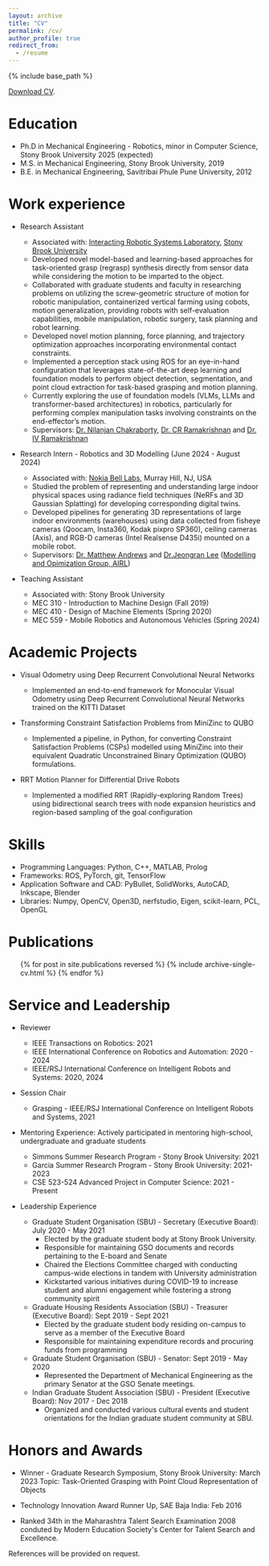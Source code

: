 ```yaml
---
layout: archive
title: "CV"
permalink: /cv/
author_profile: true
redirect_from:
  - /resume
---
```


{% include base_path %}

[Download CV](https://drive.google.com/file/d/14i4TSpJLsI2oOLAiPMJ1KCzwo8bmxvCG/view?usp=drive_link).

Education
======
* Ph.D in Mechanical Engineering - Robotics, minor in Computer Science, Stony Brook University 2025 (expected)
* M.S. in Mechanical Engineering, Stony Brook University, 2019
* B.E. in Mechanical Engineering, Savitribai Phule Pune University, 2012

Work experience
======
* Research Assistant
  * Associated with: [Interacting Robotic Systems Laboratory](https://sites.google.com/a/stonybrook.edu/robotics/), [Stony Brook University](https://www.stonybrook.edu/)
  * Developed novel model-based and learning-based approaches for task-oriented grasp (regrasp) synthesis directly from sensor data while considering the motion to be imparted to the object.
  * Collaborated with graduate students and faculty in researching problems on utilizing the screw-geometric structure of motion for robotic manipulation,  containerized vertical farming using cobots, motion generalization, providing robots with self-evaluation capabilities, mobile manipulation, robotic surgery, task planning and robot learning.
  * Developed novel motion planning, force planning, and trajectory optimization approaches incorporating environmental contact constraints.
  * Implemented a perception stack using ROS for an eye-in-hand configuration that leverages state-of-the-art deep learning and foundation models to perform object detection, segmentation, and point cloud extraction for task-based grasping and motion planning.
  * Currently exploring the use of foundation models (VLMs, LLMs and transformer-based architectures) in robotics, particularly for performing complex manipulation tasks involving constraints on the end-effector’s motion. 
  * Supervisors: [Dr. Nilanjan Chakraborty](https://www.cs.stonybrook.edu/people/faculty/nilanjanchakraborty), [Dr. CR Ramakrishnan](https://www.cs.stonybrook.edu/people/faculty/crramakrishnan) and [Dr. IV Ramakrishnan](https://www.cs.stonybrook.edu/people/faculty/ivramakrishnan)

* Research Intern - Robotics and 3D Modelling (June 2024 -  August 2024)
  * Associated with: [Nokia Bell Labs](https://www.bell-labs.com/#gref), Murray Hill, NJ, USA 
  * Studied the problem of representing and understanding large indoor physical spaces using radiance field techniques (NeRFs and 3D Gaussian Splatting) for developing corresponding digital twins.
  * Developed pipelines for generating 3D representations of large indoor environments (warehouses) using data collected from fisheye cameras (Qoocam, Insta360, Kodak pixpro SP360), ceiling cameras (Axis), and RGB-D cameras (Intel Realsense D435i) mounted on a mobile robot.
  * Supervisors: [Dr. Matthew Andrews](https://www.bell-labs.com/about/researcher-profiles/matthewandrews/) and [Dr.Jeongran Lee](https://www.bell-labs.com/about/researcher-profiles/jeongranlee/) ([Modelling and Opimization Group, AIRL](https://www.bell-labs.com/research-innovation/projects-and-initiatives/air-lab/modelling-optimization/#gref))

* Teaching Assistant
  * Associated with: Stony Brook University
  * MEC 310 - Introduction to Machine Design (Fall 2019)
  * MEC 410 - Design of Machine Elements (Spring 2020)
  * MEC 559 - Mobile Robotics and Autonomous Vehicles (Spring 2024)

Academic Projects
======
* Visual Odometry using Deep Recurrent Convolutional Neural Networks
  * Implemented an end-to-end framework for Monocular Visual Odometry using Deep Recurrent Convolutional Neural Networks trained on the KITTI Dataset

* Transforming Constraint Satisfaction Problems from MiniZinc to QUBO
  * Implemented a pipeline, in Python, for converting Constraint Satisfaction Problems (CSPs) modelled using MiniZinc into their equivalent Quadratic Unconstrained Binary Optimization (QUBO) formulations.
  
* RRT Motion Planner for Differential Drive Robots
  * Implemented a modified RRT (Rapidly-exploring Random Trees) using bidirectional search trees with node expansion heuristics and region-based sampling of the goal configuration 

Skills
======
* Programming Languages: Python, C++, MATLAB, Prolog 
* Frameworks: ROS, PyTorch, git, TensorFlow
* Application Software and CAD: PyBullet, SolidWorks, AutoCAD, Inkscape, Blender
* Libraries: Numpy, OpenCV, Open3D, nerfstudio, Eigen, scikit-learn, PCL, OpenGL 

Publications
======
  <ul>{% for post in site.publications reversed %}
    {% include archive-single-cv.html %}
  {% endfor %}</ul>
  
<!-- Talks
======
  <ul>{% for post in site.talks reversed %}
    {% include archive-single-talk-cv.html  %}
  {% endfor %}</ul> -->
  
<!-- Teaching
======
  <ul>{% for post in site.teaching reversed %}
    {% include archive-single-cv.html %}
  {% endfor %}</ul> -->
  
Service and Leadership
======

* Reviewer
  * IEEE Transactions on Robotics: 2021
  * IEEE International Conference on Robotics and Automation: 2020 - 2024
  * IEEE/RSJ International Conference on Intelligent Robots and Systems: 2020, 2024
* Session Chair
  * Grasping - IEEE/RSJ International Conference on Intelligent Robots and Systems, 2021

* Mentoring Experience:  Actively participated in mentoring high-school, undergraduate and graduate students
  * Simmons Summer Research Program - Stony Brook University: 2021
  * Garcia Summer Research Program - Stony Brook University: 2021-2023
  * CSE 523-524 Advanced Project in Computer Science: 2021 - Present

* Leadership Experience
  * Graduate Student Organisation (SBU) - Secretary (Executive Board): July 2020 - May 2021
    * Elected by the graduate student body at Stony Brook University.
    * Responsible for maintaining GSO documents and records pertaining to the E-board and Senate
    * Chaired the Elections Committee charged with conducting campus-wide elections in tandem with University administration
    * Kickstarted various initiatives during COVID-19 to increase student and alumni engagement while fostering a strong community spirit
  * Graduate Housing Residents Association (SBU) - Treasurer (Executive Board): Sept 2019 - Sept 2021 
    * Elected by the graduate student body residing on-campus to serve as a member of the Executive Board
    * Responsible for maintaining expenditure records and procuring funds from programming
  * Graduate Student Organisation (SBU) - Senator: Sept 2019 - May 2020
    * Represented the Department of Mechanical Engineering as the primary Senator at the GSO Senate meetings.
  * Indian Graduate Student Association (SBU) - President (Executive Board): Nov 2017 -  Dec 2018
    * Organized and conducted various cultural events and student orientations for the Indian graduate student community at SBU.
  
Honors and Awards
====== 

* Winner - Graduate Research Symposium, Stony Brook University: March 2023
  Topic: Task-Oriented Grasping with Point Cloud Representation of Objects

* Technology Innovation Award Runner Up, SAE Baja India: Feb 2016

* Ranked 34th in the Maharashtra Talent Search Examination 2008 conduted by Modern Education Society's Center for Talent Search and Excellence.


References will be provided on request. 
